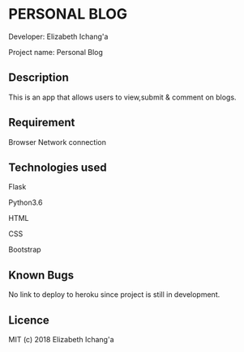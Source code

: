 # PERSONAL BLOG

Developer: Elizabeth Ichang'a

Project name: Personal Blog

## Description
This is an app that allows users to view,submit & comment on blogs.

## Requirement
Browser
Network connection

## Technologies used
Flask

Python3.6

HTML

CSS

Bootstrap

## Known Bugs
No link to deploy to heroku since project is still in development.


## Licence
MIT (c) 2018 Elizabeth Ichang'a

